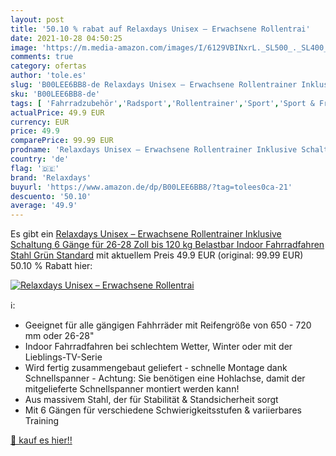 ```yaml
---
layout: post
title: '50.10 % rabat auf Relaxdays Unisex – Erwachsene Rollentrai'
date: 2021-10-28 04:50:25
image: 'https://m.media-amazon.com/images/I/6129VBINxrL._SL500_._SL400_.jpg'
comments: true
category: ofertas
author: 'tole.es'
slug: 'B00LEE6BB8-de Relaxdays Unisex – Erwachsene Rollentrainer Inklusive...'
sku: 'B00LEE6BB8-de'
tags: [ 'Fahrradzubehör','Radsport','Rollentrainer','Sport','Sport & Freizeit','Sportausrüstung & -bekleidung','relaxdays', ]
actualPrice: 49.9 EUR
currency: EUR
price: 49.9
comparePrice: 99.99 EUR
prodname: 'Relaxdays Unisex – Erwachsene Rollentrainer Inklusive Schaltung 6 Gänge für 26-28 Zoll bis 120 kg Belastbar Indoor Fahrradfahren Stahl  Grün  Standard'
country: 'de'
flag: '🇩🇪'
brand: 'Relaxdays'
buyurl: 'https://www.amazon.de/dp/B00LEE6BB8/?tag=tolees0ca-21'
descuento: '50.10'
average: '49.9'
---
```


Es gibt ein [Relaxdays Unisex – Erwachsene Rollentrainer Inklusive Schaltung 6 Gänge für 26-28 Zoll bis 120 kg Belastbar Indoor Fahrradfahren Stahl  Grün  Standard](https://www.amazon.de/dp/B00LEE6BB8/?tag=tolees0ca-21) mit aktuellem Preis 49.9 EUR (original: 99.99 EUR) 50.10 % Rabatt hier:

[![Relaxdays Unisex – Erwachsene Rollentrai](https://m.media-amazon.com/images/I/6129VBINxrL._SL500_._SL400_.jpg)](https://www.amazon.de/dp/B00LEE6BB8/?tag=tolees0ca-21)

ℹ️:

- Geeignet für alle gängigen Fahhrräder mit Reifengröße von 650 - 720 mm oder 26-28"
- Indoor Fahrradfahren bei schlechtem Wetter, Winter oder mit der Lieblings-TV-Serie
- Wird fertig zusammengebaut geliefert - schnelle Montage dank Schnellspanner - Achtung: Sie benötigen eine Hohlachse, damit der mitgelieferte Schnellspanner montiert werden kann!
- Aus massivem Stahl, der für Stabilität & Standsicherheit sorgt
- Mit 6 Gängen für verschiedene Schwierigkeitsstufen & variierbares Training

[🛒 kauf es hier!!](https://www.amazon.de/dp/B00LEE6BB8/?tag=tolees0ca-21)
